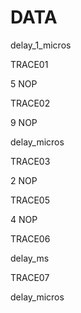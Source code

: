 # DATA

delay_1_micros

TRACE01 

5 NOP

TRACE02

9 NOP

delay_micros

TRACE03

2 NOP

TRACE05

4 NOP

TRACE06

delay_ms

TRACE07

delay_micros


